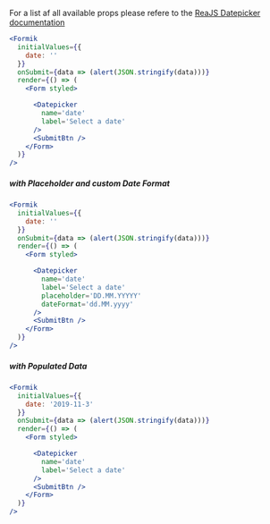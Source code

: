 For a list af all available props please refere to the [ReaJS Datepicker documentation](https://github.com/Hacker0x01/react-datepicker/blob/master/docs/datepicker.md)

```jsx
<Formik
  initialValues={{
    date: ''
  }}
  onSubmit={data => (alert(JSON.stringify(data)))}
  render={() => (
    <Form styled>

      <Datepicker
        name='date'
        label='Select a date'
      />
      <SubmitBtn />
    </Form>
  )}
/>
```

##### with Placeholder and custom Date Format
```jsx
<Formik
  initialValues={{
    date: ''
  }}
  onSubmit={data => (alert(JSON.stringify(data)))}
  render={() => (
    <Form styled>

      <Datepicker
        name='date'
        label='Select a date'
        placeholder='DD.MM.YYYYY'
        dateFormat='dd.MM.yyyy'
      />
      <SubmitBtn />
    </Form>
  )}
/>
```

##### with Populated Data
```jsx
<Formik
  initialValues={{
    date: '2019-11-3'
  }}
  onSubmit={data => (alert(JSON.stringify(data)))}
  render={() => (
    <Form styled>

      <Datepicker
        name='date'
        label='Select a date'
      />
      <SubmitBtn />
    </Form>
  )}
/>
```


